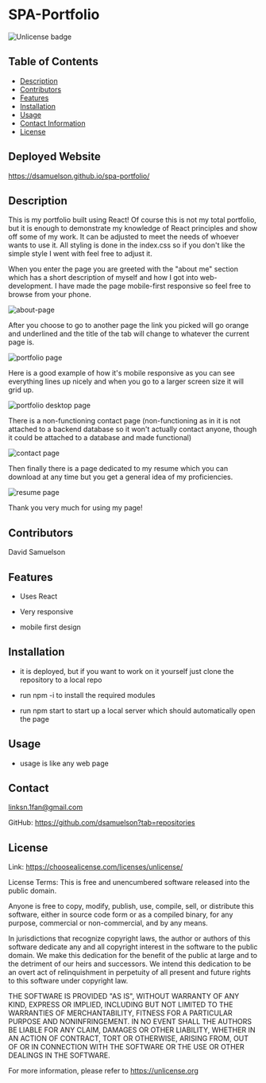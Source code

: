 # SPA-Portfolio
![Unlicense badge](https://img.shields.io/badge/License-Unlicense-success)
## Table of Contents

- [Description](#description)
- [Contributors](#contributors)
- [Features](#features)
- [Installation](#installation)
- [Usage](#usage)
- [Contact Information](#contact)
- [License](#license)

## Deployed Website

https://dsamuelson.github.io/spa-portfolio/
## Description

This is my portfolio built using React! Of course this is not my total portfolio, but it is enough to demonstrate my knowledge of React principles and show off some of my work. It can be adjusted to meet the needs of whoever wants to use it. All styling is done in the index.css so if you don't like the simple style I went with feel free to adjust it.

 When you enter the page you are greeted with the "about me" section which has a short description of myself and how I got into web-development. I have made the page mobile-first responsive so feel free to browse from your phone.

 ![about-page](src/assets/images/about-page.png)

 After you choose to go to another page the link you picked will go orange and underlined and the title of the tab will change to whatever the current page is.

 ![portfolio page](src/assets/images/portfolio-page.png)

 Here is a good example of how it's mobile responsive as you can see everything lines up nicely and when you go to a larger screen size it will grid up.

 ![portfolio desktop page](src/assets/images/portfolios-page-desktop.png)

There is a non-functioning contact page (non-functioning as in it is not attached to a backend database so it won't actually contact anyone, though it could be attached to a database and made functional)

![contact page](src/assets/images/contact-page.png)

 Then finally there is a page dedicated to my resume which you can download at any time but you get a general idea of my proficiencies.

![resume page](src/assets/images/resume-page.png)

Thank you very much for using my page!

## Contributors

David Samuelson

## Features

- Uses React

- Very responsive

- mobile first design

## Installation

- it is deployed, but if you want to work on it yourself just clone the repository to a local repo

- run npm -i to install the required modules

- run npm start to start up a local server which should automatically open the page

## Usage

- usage is like any web page

## Contact

linksn.1fan@gmail.com

GitHub: https://github.com/dsamuelson?tab=repositories

## License

Link: https://choosealicense.com/licenses/unlicense/

License Terms:
This is free and unencumbered software released into the public domain.

Anyone is free to copy, modify, publish, use, compile, sell, or
distribute this software, either in source code form or as a compiled
binary, for any purpose, commercial or non-commercial, and by any
means.

In jurisdictions that recognize copyright laws, the author or authors
of this software dedicate any and all copyright interest in the
software to the public domain. We make this dedication for the benefit
of the public at large and to the detriment of our heirs and
successors. We intend this dedication to be an overt act of
relinquishment in perpetuity of all present and future rights to this
software under copyright law.

THE SOFTWARE IS PROVIDED "AS IS", WITHOUT WARRANTY OF ANY KIND,
EXPRESS OR IMPLIED, INCLUDING BUT NOT LIMITED TO THE WARRANTIES OF
MERCHANTABILITY, FITNESS FOR A PARTICULAR PURPOSE AND NONINFRINGEMENT.
IN NO EVENT SHALL THE AUTHORS BE LIABLE FOR ANY CLAIM, DAMAGES OR
OTHER LIABILITY, WHETHER IN AN ACTION OF CONTRACT, TORT OR OTHERWISE,
ARISING FROM, OUT OF OR IN CONNECTION WITH THE SOFTWARE OR THE USE OR
OTHER DEALINGS IN THE SOFTWARE.

For more information, please refer to <https://unlicense.org>
    
